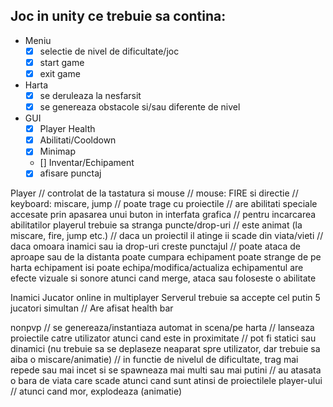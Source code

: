 ## Joc in unity ce trebuie sa contina:

- Meniu
  - [x] selectie de nivel de dificultate/joc
  - [x] start game
  - [x] exit game

- Harta
  - [x] se deruleaza la nesfarsit
  - [x] se genereaza obstacole si/sau diferente de nivel
    
- GUI
  - [x] Player Health
  - [x] Abilitati/Cooldown
  - [x] Minimap
  - [] Inventar/Echipament
  - [x] afisare punctaj
    
Player
// controlat de la tastatura si mouse
// mouse: FIRE si directie
// keyboard: miscare, jump
// poate trage cu proiectile
// are abilitati speciale accesate prin apasarea unui buton in interfata grafica
// pentru incarcarea abilitatilor playerul trebuie sa stranga puncte/drop-uri
// este animat (la miscare, fire, jump etc.)
// daca un proiectil il atinge ii scade din viata/vieti
// daca omoara inamici sau ia drop-uri creste punctajul
// poate ataca de aproape sau de la distanta
poate cumpara echipament
poate strange de pe harta echipament
isi poate echipa/modifica/actualiza echipamentul
are efecte vizuale si sonore atunci cand merge, ataca sau foloseste o abilitate

Inamici
Jucator online in multiplayer
Serverul trebuie sa accepte cel putin 5 jucatori simultan
// Are afisat health bar

nonpvp
// se genereaza/instantiaza automat in scena/pe harta
// lanseaza proiectile catre utilizator atunci cand este in proximitate
// pot fi statici sau dinamici (nu trebuie sa se deplaseze neaparat spre utilizator, dar trebuie sa aiba o miscare/animatie)
// in functie de nivelul de dificultate, trag mai repede sau mai incet si se spawneaza mai multi sau mai putini
// au atasata o bara de viata care scade atunci cand sunt atinsi de proiectilele player-ului
// atunci cand mor, explodeaza (animatie)
